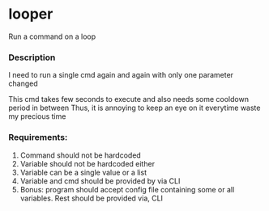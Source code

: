# looper
Run a command on a loop

### Description
I need to run a single cmd again and again with only one parameter changed

This cmd takes few seconds to execute and also needs some cooldown period in between
Thus, it is annoying to keep an eye on it everytime waste my precious time

### Requirements:
1. Command should not be hardcoded
2. Variable should not be hardcoded either
3. Variable can be a single value or a list
4. Variable and cmd should be provided by via CLI
5. Bonus: program should accept config file containing some or all variables. Rest should be provided via, CLI
